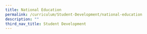 ```yaml
---
title: National Education
permalink: /curriculum/Student-Development/national-education
description: ""
third_nav_title: Student Development
---
```


